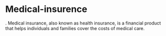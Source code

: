 # Medical-insurence
. Medical insurance, also known as health insurance, is a financial product that helps individuals and families cover the costs of medical care.
